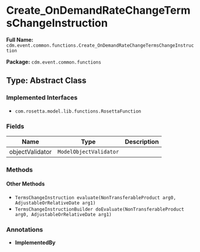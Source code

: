 # Create_OnDemandRateChangeTermsChangeInstruction

**Full Name:** `cdm.event.common.functions.Create_OnDemandRateChangeTermsChangeInstruction`

**Package:** `cdm.event.common.functions`

## Type: Abstract Class

### Implemented Interfaces

- `com.rosetta.model.lib.functions.RosettaFunction`

### Fields

| Name | Type | Description |
|------|------|-------------|
| objectValidator | `ModelObjectValidator` |  |

### Methods

#### Other Methods

- `TermsChangeInstruction evaluate(NonTransferableProduct arg0, AdjustableOrRelativeDate arg1)`
- `TermsChangeInstructionBuilder doEvaluate(NonTransferableProduct arg0, AdjustableOrRelativeDate arg1)`

### Annotations

- **ImplementedBy**

